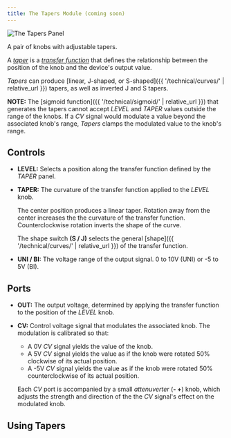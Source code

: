 ```yaml
---
title: The Tapers Module (coming soon)
---
```

<img class="panel" src="panel.svg" alt="The Tapers Panel" />

A pair of knobs with adjustable tapers.

A
_[taper](https://en.wikipedia.org/wiki/Potentiometer#Resistance–position_relationship:_"taper")_
is a
_[transfer function](https://en.wikipedia.org/wiki/Transfer_function)_
that defines the relationship
between the position of the knob
and the device's output value.

_Tapers_ can produce
[linear, J-shaped, or S-shaped]({{ '/technical/curves/' | relative_url }})
tapers,
as well as inverted J and S tapers.

**NOTE:**
    The [sigmoid function]({{ '/technical/sigmoid/' | relative_url }})
    that generates the tapers
    cannot accept _LEVEL_ and _TAPER_ values
    outside the range of the knobs.
    If a _CV_ signal would modulate a value
    beyond the associated knob's range,
    _Tapers_ clamps the modulated value
    to the knob's range.

## Controls
- **LEVEL:**
    Selects a position
    along the transfer function
    defined by the _TAPER_ panel.

- **TAPER:**
    The curvature
    of the transfer function
    applied to the _LEVEL_ knob.

    The center position
    produces a linear taper.
    Rotation away from the center
    increases the the curvature of the transfer function.
    Counterclockwise rotation
    inverts the shape of the curve.

    The shape switch **(S / J)**
    selects the general [shape]({{ '/technical/curves/' | relative_url }})
    of the transfer function.

- **UNI / BI:**
    The voltage range of the output signal.
    0 to 10V (UNI)
    or -5 to 5V (BI).

## Ports
- **OUT:**
    The output voltage,
    determined by applying the transfer function
    to the position of the _LEVEL_ knob.

- **CV:**
    Control voltage signal that modulates the associated knob.
    The modulation is calibrated so that:
    - A 0V _CV_ signal yields the value of the knob.
    - A 5V _CV_ signal yields the value
        as if the knob were rotated 50%
        clockwise
        of its actual position.
    - A -5V _CV_ signal yields the value
        as if the knob were rotated 50%
        counterclockwise
        of its actual position.

    Each _CV_ port
        is accompanied by a small *attenuverter* (**- +**) knob,
        which adjusts the strength and direction
        of the the _CV_ signal's effect
        on the modulated knob.

## Using Tapers
